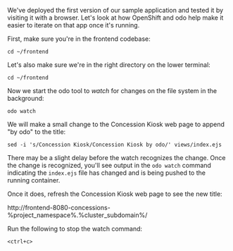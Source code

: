 We've deployed the first version of our sample application and tested it by visiting it with a browser. Let's look at how OpenShift and odo help make it easier to iterate on that app once it's running.

First, make sure you're in the frontend codebase:

```execute-1
cd ~/frontend
```

Let's also make sure we're in the right directory on the lower terminal:

```execute-2
cd ~/frontend
```

Now we start the odo tool to *watch* for changes on the file system in the background:

```execute-2
odo watch
```

We will make a small change to the Concession Kiosk web page to append "by odo" to the title:

```execute-1
sed -i 's/Concession Kiosk/Concession Kiosk by odo/' views/index.ejs
```

There may be a slight delay before the watch recognizes the change. Once the change is recognized, you'll see output in the `odo watch` command indicating the `index.ejs` file has changed and is being pushed to the running container.

Once it does, refresh the Concession Kiosk web page to see the new title:

http://frontend-8080-concessions-%project_namespace%.%cluster_subdomain%/

Run the following to stop the watch command:

```execute-2
<ctrl+c>
```